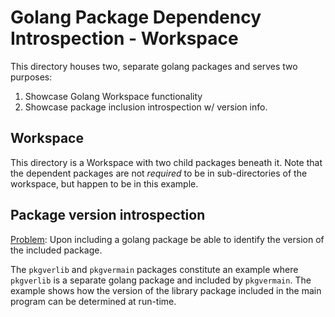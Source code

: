 # Golang Package Dependency Introspection - Workspace


This directory houses two, separate golang packages and serves two
purposes:

1. Showcase Golang Workspace functionality
2. Showcase package inclusion introspection w/ version info.

## Workspace

This directory is a Workspace with two child packages beneath it.
Note that the dependent packages are not _required_ to be in
sub-directories of the workspace, but happen to be in this example.

## Package version introspection

<ins>Problem</ins>:  Upon including a golang package be able to
identify the version of the included package.

The `pkgverlib` and `pkgvermain` packages constitute an example where
`pkgverlib` is a separate golang package and included by `pkgvermain`.
The example shows how the version of the library package included in
the main program can be determined at run-time.
